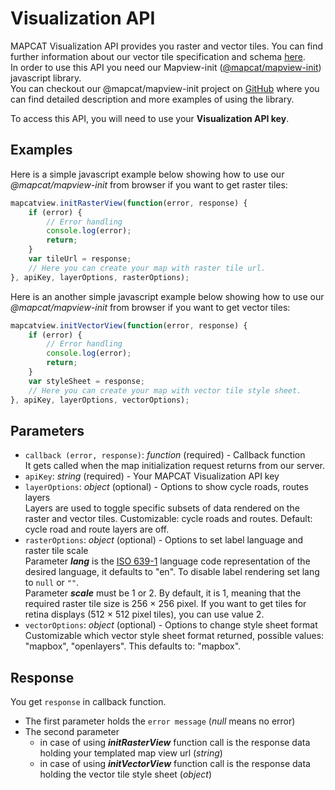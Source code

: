 # Visualization API

MAPCAT Visualization API provides you raster and vector tiles. You can find further information about our vector tile specification and schema [here](../index.md#vector-tiles).  
In order to use this API you need our Mapview-init ([@mapcat/mapview-init](https://www.npmjs.com/package/@mapcat/mapview-init)) javascript library.  
You can checkout our @mapcat/mapview-init project on [GitHub](https://github.com/MAPCATcom/mapcat-mapview-init) where you can find detailed description and more examples of using the library.  

To access this API, you will need to use your **Visualization API key**.

## Examples
Here is a simple javascript example below showing how to use our *@mapcat/mapview-init* from browser if you want to get raster tiles:
```js
mapcatview.initRasterView(function(error, response) {
    if (error) {
        // Error handling
        console.log(error);
        return;
    }
    var tileUrl = response;
    // Here you can create your map with raster tile url.
}, apiKey, layerOptions, rasterOptions);
```
Here is an another simple javascript example below showing how to use our *@mapcat/mapview-init* from browser if you want to get vector tiles:
```js
mapcatview.initVectorView(function(error, response) {
    if (error) {
        // Error handling
        console.log(error);
        return;
    }
    var styleSheet = response;
    // Here you can create your map with vector tile style sheet.
}, apiKey, layerOptions, vectorOptions);
```

## Parameters
- `callback (error, response)`: *function* (required) - Callback function  
It gets called when the map initialization request returns from our server.
- `apiKey`: *string* (required) - Your MAPCAT Visualization API key
- `layerOptions`: *object* (optional) - Options to show cycle roads, routes layers  
Layers are used to toggle specific subsets of data rendered on the raster and vector tiles. Customizable: cycle roads and routes. Default: cycle road and route layers are off.
- `rasterOptions`: *object* (optional) - Options to set label language and raster tile scale  
Parameter ***lang*** is the [ISO 639-1](https://en.wikipedia.org/wiki/List_of_ISO_639-1_codes) language code representation of the desired language, it defaults to "en". To disable label rendering set lang to `null` or `""`.  
Parameter ***scale*** must be 1 or 2. By default, it is 1, meaning that the required raster tile size is 256 × 256 pixel. If you want to get tiles for retina displays (512 × 512 pixel tiles), you can use value 2.
- `vectorOptions`: *object* (optional) - Options to change style sheet format  
Customizable which vector style sheet format returned, possible values: "mapbox", "openlayers". This defaults to: "mapbox".

## Response
You get `response` in callback function.
- The first parameter holds the `error message` (*null* means no error)
- The second parameter
    - in case of using ***initRasterView*** function call is the response data holding your templated map view url (*string*)
    - in case of using ***initVectorView*** function call is the response data holding the vector tile style sheet (*object*)

